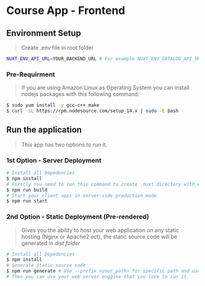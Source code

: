 # Course App - Frontend

## Environment Setup
> Create .env file in root folder
```sh
NUXT_ENV_API_URL=YOUR_BACKEND_URL # For example NUXT_ENV_CATALOG_API_URL=http://YOUR_ECS_LB
```

### Pre-Requirment
> If you are using Amazon Linux as Operating System you can install nodejs packages with this following command:
```sh
$ sudo yum install -y gcc-c++ make
$ curl -sL https://rpm.nodesource.com/setup_14.x | sudo -E bash -
```

## Run the application
> This app has two options to run it.

### 1st Option - Server Deployment
```sh
# Install all Depedencies
$ npm install
# Firstly You need to run this command to create .nuxt directory with everything inside ready to start
$ npm run build 
# Start your client apps in server-side production mode
$ npm run start 
```

### 2nd Option - Static Deployment (Pre-rendered)
> Gives you the ability to host your web application on any static hosting (Nginx or Apache2 ect), the static source code will be generated in *dist folder*

```sh
# Install all Depedencies
$ npm install
# Generate static source code
$ npm run generate # Use --prefix <your_path> for specific path and use --quite or --slient for suppressing the output of npm
# Then you can use your web server enggine that you love to run it.
```